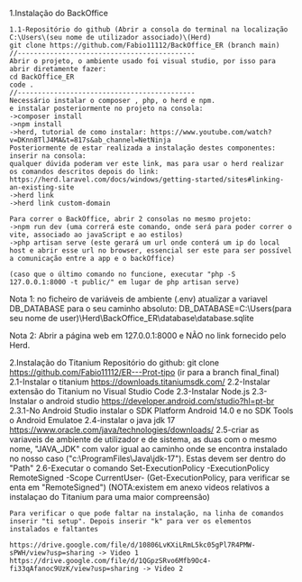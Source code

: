 
1.Instalação do BackOffice

    1.1-Repositório do github (Abrir a consola do terminal na localização  C:\Users\(seu nome de utilizador associado)\(Herd)
    git clone https://github.com/Fabio11112/BackOffice_ER (branch main)
    //--------------------------------------------
    Abrir o projeto, o ambiente usado foi visual studio, por isso para abrir diretamente fazer:
    cd BackOffice_ER
    code .
    //--------------------------------------------
    Necessário instalar o composer , php, o herd e npm.
    e instalar posteriormente no projeto na consola:
    ->composer install
    ->npm install
    ->herd, tutorial de como instalar: https://www.youtube.com/watch?v=DKnn8TlJ4MA&t=817s&ab_channel=NetNinja
    Posteriormente de estar realizada a instalação destes componentes:
    inserir na consola: 
    qualquer dúvida poderam ver este link, mas para usar o herd realizar os comandos descritos depois do link:
    https://herd.laravel.com/docs/windows/getting-started/sites#linking-an-existing-site
    ->herd link
    ->herd link custom-domain

    Para correr o BackOffice, abrir 2 consolas no mesmo projeto:
    ->npm run dev (uma correrá este comando, onde será para poder correr o vite, associado ao javaScript e ao estilos)
    ->php artisan serve (este gerará um url onde conterá um ip do local host e abrir esse url no browser, essencial ser este para ser possível a comunicação entre a app e o backOffice)

    (caso que o último comando no funcione, executar "php -S 127.0.0.1:8000 -t public/" em lugar de php artisan serve)
 

Nota 1: no ficheiro de variáveis de ambiente (.env) 
atualizar a variavel DB_DATABASE para o seu caminho absoluto:
DB_DATABASE=C:\Users\(para seu nome de user)\Herd\BackOffice_ER\database\database.sqlite

Nota 2: Abrir a página web em 127.0.0.1:8000 e NÃO no link fornecido pelo Herd.

2.Instalação do Titanium
Repositório do github:
    git clone https://github.com/Fabio11112/ER---Prot-tipo (ir para a branch final_final)
    2.1-Instalar o titanium    https://downloads.titaniumsdk.com/
    2.2-Instalar extensão do Titanium no Visual Studio Code
    2.3-Instalar Node.js
    2.3-Instalar o android studio   https://developer.android.com/studio?hl=pt-br
    2.3.1-No Android Studio instalar o SDK Platform Android 14.0 e no SDK Tools o Android Emulatoe
    2.4-instalar o java jdk 17 https://www.oracle.com/java/technologies/downloads/
    2.5-criar as variaveis de ambiente de utilizador e de sistema, as duas com o mesmo nome, "JAVA_JDK" com valor igual ao caminho onde se encontra instalado no nosso caso ("c:\\ProgramFiles\Java\jdk-17"). Estas devem ser dentro do "Path"
    2.6-Executar o comando Set-ExecutionPolicy -ExecutionPolicy RemoteSigned -Scope CurrentUser- (Get-ExecutionPolicy, para verificar se enta em "RemoteSigned")
    (NOTA:existem em anexo videos relativos a instalaçao do Titanium para uma maior compreensão)


    Para verificar o que pode faltar na instalação, na linha de comandos inserir "ti setup". Depois inserir "k" para ver os elementos instalados e faltantes

    https://drive.google.com/file/d/10806LvKXiLRmL5kc05gPl7R4PMW-sPWH/view?usp=sharing -> Video 1
    https://drive.google.com/file/d/1QGpzSRvo6Mfb9Oc4-fi33qAfanoc9UzK/view?usp=sharing -> Video 2

